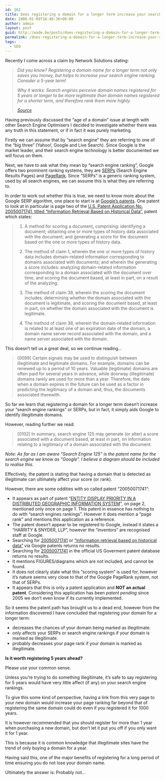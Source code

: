 ```yaml
---
id: 162
title: Does registering a domain for a longer term increase your search engine rankings?
date: 2008-01-09T16:40:36+00:00
author: admin
layout: post
guid: http://wade.be/posts/does-registering-a-domain-for-a-longer-term-increase-your-search-engine-rankings
permalink: /does-registering-a-domain-for-a-longer-term-increase-your-search-engine-rankings/
tags:
  - SEO
---
```

<p class="lead">
  Recently I come across a claim by Network Solutions stating:
</p>

> _Did you know? Registering a domain name for a longer term not only saves you money, but helps to increase your search engine ranking. Consider a 5-year term!_
> 
> _Why it works: Search engines perceive domain names registered for 5 years or longer to be more legitimate than domain names registered for a shorter term, and therefore rank them more highly._
> 
> _[Source](http://www.networksolutions.com/purchase-it/images/domain-ad-in-cart.gif)_

<!--more-->Having previously discussed the &#8220;age of a domain&#8221; issue at length with other Search Engine Optimisers I decided to investigate whether there was any truth in this statement, or if in fact it was purely marketing.

Firstly we can assume that by &#8220;search engine&#8221; they are referring to one of the &#8220;big three&#8221; (Yahoo!, Google and Live Search). Since Google is the market leader, and their search engine technology is better documented we will focus on them.

Next, we have to ask what they mean by &#8220;search engine ranking&#8221;, Google offers two prominent ranking systems, they are [SERPs](http://en.wikipedia.org/wiki/Serp) (Search Engine Results Pages) and [PageRank](http://en.wikipedia.org/wiki/PageRank). Since &#8220;SERPs&#8221; is a generic ranking system, used by all search engines, we can assume this is what they are referring to.

In order to work out whether this is true, we need to know more about the Google SERP algorithm, one place to start is at [Google&#8217;s patents](http://appft1.uspto.gov/netacgi/nph-Parser?Sect1=PTO2&Sect2=HITOFF&p=1&u=%2Fnetahtml%2FPTO%2Fsearch-bool.html&r=0&f=S&l=50&TERM1=google&FIELD1=AS&co1=AND&TERM2=&FIELD2=&d=PG01). One patent to look at in particular is page two of the [U.S. Patent Application No. 20050071741, titled &#8220;Information Retrieval Based on Historical Data&#8221;,](http://appft1.uspto.gov/netacgi/nph-Parser?Sect1=PTO2&Sect2=HITOFF&p=1&u=%2Fnetahtml%2FPTO%2Fsearch-bool.html&r=2&f=G&l=50&co1=AND&d=PG01&s1=20050071741&OS=20050071741) patent which states:

> 1. A method for scoring a document, comprising: identifying a document; obtaining one or more types of history data associated with the document; and generating a score for the document based on the one or more types of history data.
> 
> 38. The method of claim 1, wherein the one or more types of history data includes domain-related information corresponding to domains associated with documents; and wherein the generating a score includes: analyzing domain-related information corresponding to a domain associated with the document over time, and scoring the document based, at least in part, on a result of the analyzing.
> 
> 39. The method of claim 38, wherein the scoring the document includes: determining whether the domain associated with the document is legitimate, and scoring the document based, at least in part, on whether the domain associated with the document is legitimate.
> 
> 40. The method of claim 38, wherein the domain-related information is related to at least one of an expiration date of the domain, a domain name server record associated with the domain, and a name server associated with the domain.

This doesn&#8217;t tell us a great deal, so we continue reading&#8230;

> [0099] Certain signals may be used to distinguish between illegitimate and legitimate domains. For example, domains can be renewed up to a period of 10 years. Valuable (legitimate) domains are often paid for several years in advance, while doorway (illegitimate) domains rarely are used for more than a year. Therefore, the date when a domain expires in the future can be used as a factor in predicting the legitimacy of a domain and, thus, the documents associated therewith.

So far we learn that registering a domain for a longer term doesn&#8217;t increase your &#8220;search engine rankings&#8221; or SERPs, but in fact, it simply aids Google to identify illegitimate domains.

However, reading further we read:

> [0102] In summary, search engine 125 may generate (or alter) a score associated with a document based, at least in part, on information relating to a legitimacy of a domain associated with the document.

_Note: As far as I am aware &#8220;Search Engine 125&#8221; is the patent name for the search engine we know as &#8220;Google&#8221;. I believe a diagram should be included to realise this._

Effectively, the patent is stating that having a domain that is detected as illegitimate can ultimately affect your score (or rank).

However, there are some oddities with so called patent &#8220;20050071741&#8221;:

  * It appears as part of patent &#8220;[ENTITY DISPLAY PRIORITY IN A DISTRIBUTED GEOGRAPHIC INFORMATION SYSTEM](http://appft1.uspto.gov/netacgi/nph-Parser?Sect1=PTO2&Sect2=HITOFF&p=1&u=%2Fnetahtml%2FPTO%2Fsearch-bool.html&r=1&f=G&l=50&co1=AND&d=PG01&s1=20050071741&OS=20050071741&RS=20050071741)&#8220;, on page 2, mentioned only once on page 1. This patent in essence has nothing to do with &#8220;search engines rankings&#8221;. However it does mention a &#8220;page rank&#8221; and mentions this application as a reference.
  * The patent doesn&#8217;t appear to be registered to Google, instead it states a &#8220;HARRITY & SNYDER, LLP&#8221;, however the &#8220;inventors&#8221; are recognised staff at Google.
  * Searching for [20050071741](http://www.google.com/patents?q=20050071741&btnG=Search+Patents) or [&#8220;Information retrieval based on historical data&#8221;](http://www.google.com/patents?q=%22Information+retrieval+based+on+historical+data%22&btnG=Search+Patents) via Google patents returns no results.
  * Searching for [20050071741](http://patft.uspto.gov/netacgi/nph-Parser?TERM1=20050071741&Sect1=PTO1&Sect2=HITOFF&d=PALL&p=1&u=%2Fnetahtml%2FPTO%2Fsrchnum.htm&r=0&f=S&l=50) in the official US Goverment patent database returns no results.
  * It mentions FIGURES/diagrams which are not included, and cannot be found.
  * It does not clearly state what this &#8220;scoring system&#8221; is used for, however it&#8217;s nature seems very close to that of the Google PageRank system, not that of SERPs.
  * It appears that this is only a patent application and **NOT an actual patent**. Considering this application has been _patent pending_ since 2005 we don&#8217;t even know if its currently implemented.

So it seems the patent path has brought us to a dead end, however from the information discovered I have concluded that registering your domain for a longer term:

  * decreases the chances of your domain being marked as illegitimate.
  * only affects your SERPs or search engine rankings if your domain is marked as illegitimate.
  * probably decreases your page rank if your domain is marked as illegitimate.

**Is it worth registering 5 years ahead?**

Please use your common sense.

Unless you&#8217;re trying to do something illegitimate, it&#8217;s safe to say registering for 5 years would have very little affect (if any) on your search engine rankings.

To give this some kind of perspective, having a link from this very page to your new domain would increase your page ranking far beyond that of registering the same domain could do even if you registered it for 1000 years.

It is however recommended that you should register for more than 1 year when purchasing a new domain, but don&#8217;t let it put you off if you only want it for 1 year.

This is because it is common knowledge that illegitimate sites have the trend of only buying a domain for a year.

Having said this, one of the major benefits of registering for a long period of time ensuring you do not lose your domain name.

Ultimately the answer is: Probably not&#8230;